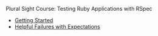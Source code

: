 
Plural Sight Course: Testing Ruby Applications with RSpec

 - [Getting Started](Getting_Started/Getting_Started.md)
 - [Helpful Failures with Expectations](Helpful_Failures_with_Expectations/Helpful_Failures_with_Expectations.md)
